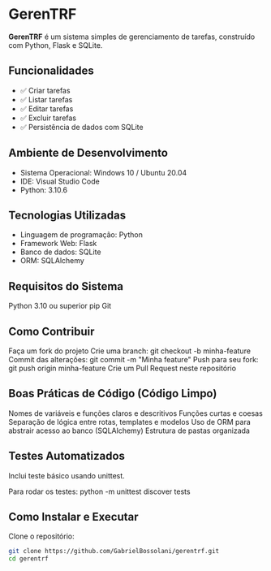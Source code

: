 # GerenTRF

**GerenTRF** é um sistema simples de gerenciamento de tarefas, construído com Python, Flask e SQLite.

## Funcionalidades
- ✅ Criar tarefas
- ✅ Listar tarefas
- ✅ Editar tarefas
- ✅ Excluir tarefas
- ✅ Persistência de dados com SQLite

## Ambiente de Desenvolvimento
- Sistema Operacional: Windows 10 / Ubuntu 20.04
- IDE: Visual Studio Code
- Python: 3.10.6

## Tecnologias Utilizadas
- Linguagem de programação: Python
- Framework Web: Flask
- Banco de dados: SQLite
- ORM: SQLAlchemy

## Requisitos do Sistema
Python 3.10 ou superior
pip
Git

## Como Contribuir
Faça um fork do projeto
Crie uma branch: git checkout -b minha-feature
Commit das alterações: git commit -m "Minha feature"
Push para seu fork: git push origin minha-feature
Crie um Pull Request neste repositório

## Boas Práticas de Código (Código Limpo)
Nomes de variáveis e funções claros e descritivos
Funções curtas e coesas
Separação de lógica entre rotas, templates e modelos
Uso de ORM para abstrair acesso ao banco (SQLAlchemy)
Estrutura de pastas organizada

## Testes Automatizados
Inclui teste básico usando unittest.

Para rodar os testes:
python -m unittest discover tests

## Como Instalar e Executar 
Clone o repositório:
   ```bash
   git clone https://github.com/GabrielBossolani/gerentrf.git
   cd gerentrf
   

